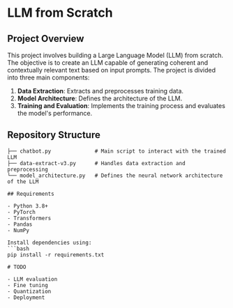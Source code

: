 # LLM from Scratch

## Project Overview

This project involves building a Large Language Model (LLM) from scratch. The objective is to create an LLM capable of generating coherent and contextually relevant text based on input prompts. The project is divided into three main components:

1. **Data Extraction**: Extracts and preprocesses training data.
2. **Model Architecture**: Defines the architecture of the LLM.
3. **Training and Evaluation**: Implements the training process and evaluates the model's performance.

## Repository Structure

```plaintext
├── chatbot.py              # Main script to interact with the trained LLM
├── data-extract-v3.py      # Handles data extraction and preprocessing
└── model_architecture.py   # Defines the neural network architecture of the LLM

## Requirements

- Python 3.8+
- PyTorch
- Transformers
- Pandas
- NumPy

Install dependencies using:
```bash
pip install -r requirements.txt

# TODO

- LLM evaluation
- Fine tuning
- Quantization
- Deployment
